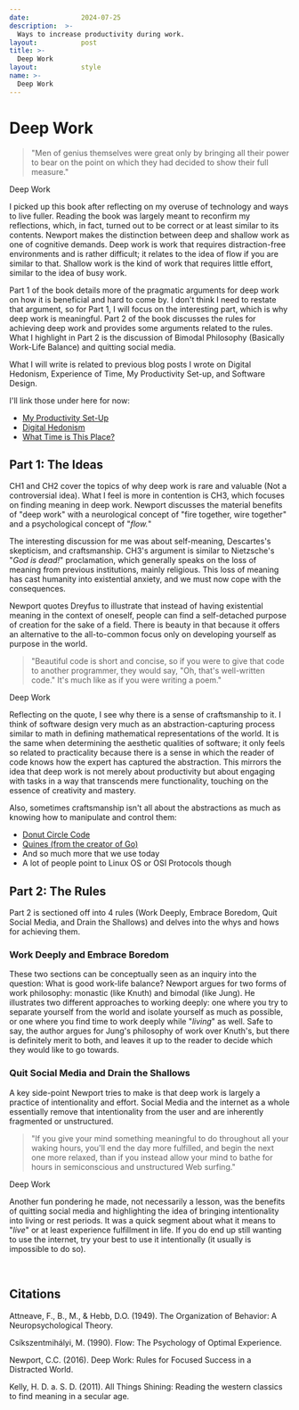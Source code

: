 ```yaml
---
date:             2024-07-25
description:  >-
  Ways to increase productivity during work.
layout:           post
title: >-
  Deep Work
layout:           style
name: >-
  Deep Work
---
```


# Deep Work

> "Men of genius themselves were great only by bringing all their power to bear on the point on which they had decided to show their full measure."
<figcaption class="blockquote-footer">Deep Work</figcaption>

I picked up this book after reflecting on my overuse of technology and ways to live fuller. Reading the book was largely meant to reconfirm my reflections, which, in fact, turned out to be correct or at least similar to its contents. Newport makes the distinction between deep and shallow work as one of cognitive demands. Deep work is work that requires distraction-free environments and is rather difficult; it relates to the idea of flow if you are similar to that. Shallow work is the kind of work that requires little effort, similar to the idea of busy work. 

Part 1 of the book details more of the pragmatic arguments for deep work on how it is beneficial and hard to come by. I don't think I need to restate that argument, so for Part 1, I will focus on the interesting part, which is why deep work is meaningful. Part 2 of the book discusses the rules for achieving deep work and provides some arguments related to the rules. What I highlight in Part 2 is the discussion of Bimodal Philosophy (Basically Work-Life Balance) and quitting social media.

What I will write is related to previous blog posts I wrote on Digital Hedonism, Experience of Time, My Productivity Set-up, and Software Design. 

I'll link those under here for now:

* [My Productivity Set-Up](https://blog.yougao.dev/life/my-productivity-setup/)
* [Digital Hedonism](https://blog.yougao.dev/life/digital-hedonism/)
* [What Time is This Place?](https://blog.yougao.dev/books/what-time-is-this-place/)

## Part 1: The Ideas

CH1 and CH2 cover the topics of why deep work is rare and valuable (Not a controversial idea). What I feel is more in contention is CH3, which focuses on finding meaning in deep work. Newport discusses the material benefits of "deep work" with a neurological concept of "fire together, wire together" and a psychological concept of "*flow.*" 

The interesting discussion for me was about self-meaning, Descartes's skepticism, and craftsmanship. CH3's argument is similar to Nietzsche's "*God is dead!*" proclamation, which generally speaks on the loss of meaning from previous institutions, mainly religious. This loss of meaning has cast humanity into existential anxiety, and we must now cope with the consequences. 

Newport quotes Dreyfus to illustrate that instead of having existential meaning in the context of oneself, people can find a self-detached purpose of creation for the sake of a field. There is beauty in that because it offers an alternative to the all-to-common focus only on developing yourself as purpose in the world. 

> "Beautiful code is short and concise, so if you were to give that code to another programmer, they would say, "Oh, that's well-written code." It's much like as if you were writing a poem."
<figcaption class="blockquote-footer">Deep Work</figcaption>

Reflecting on the quote, I see why there is a sense of craftsmanship to it. I think of software design very much as an abstraction-capturing process similar to math in defining mathematical representations of the world. It is the same when determining the aesthetic qualities of software; it only feels so related to practicality because there is a sense in which the reader of code knows how the expert has captured the abstraction. This mirrors the idea that deep work is not merely about productivity but about engaging with tasks in a way that transcends mere functionality, touching on the essence of creativity and mastery. 

Also, sometimes craftsmanship isn't all about the abstractions as much as knowing how to manipulate and control them:

* [Donut Circle Code](https://www.a1k0n.net/2011/07/20/donut-math.html)
* [Quines (from the creator of Go)](https://github.com/rsc/quine)
* And so much more that we use today
* A lot of people point to Linux OS or OSI Protocols though

## Part 2: The Rules

Part 2 is sectioned off into 4 rules (Work Deeply, Embrace Boredom, Quit Social Media, and Drain the Shallows) and delves into the whys and hows for achieving them.

### Work Deeply and Embrace Boredom

These two sections can be conceptually seen as an inquiry into the question: What is good work-life balance? Newport argues for two forms of work philosophy: monastic (like Knuth) and bimodal (like Jung). He illustrates two different approaches to working deeply: one where you try to separate yourself from the world and isolate yourself as much as possible, or one where you find time to work deeply while "*living*" as well. Safe to say, the author argues for Jung's philosophy of work over Knuth's, but there is definitely merit to both, and leaves it up to the reader to decide which they would like to go towards.

### Quit Social Media and Drain the Shallows

A key side-point Newport tries to make is that deep work is largely a practice of intentionality and effort. Social Media and the internet as a whole essentially remove that intentionality from the user and are inherently fragmented or unstructured.

> "If you give your mind something meaningful to do throughout all your waking hours, you'll end the day more fulfilled, and begin the next one more relaxed, than if you instead allow your mind to bathe for hours in semiconscious and unstructured Web surfing."
<figcaption class="blockquote-footer">Deep Work</figcaption>

Another fun pondering he made, not necessarily a lesson, was the benefits of quitting social media and highlighting the idea of bringing intentionality into living or rest periods. It was a quick segment about what it means to "*live*" or at least experience fulfillment in life. If you do end up still wanting to use the internet, try your best to use it intentionally (it usually is impossible to do so).

<br/>

## Citations

Attneave, F., B., M., & Hebb, D.O. (1949). The Organization of Behavior: A Neuropsychological Theory.

Csíkszentmihályi, M. (1990). Flow: The Psychology of Optimal Experience.

Newport, C.C. (2016). Deep Work: Rules for Focused Success in a Distracted World.

Kelly, H. D. a. S. D. (2011). All Things Shining: Reading the western classics to find meaning in a secular age. 
